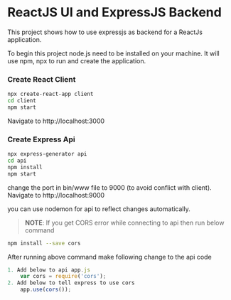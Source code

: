 # ReactJS UI and ExpressJS Backend

This project shows how to use expressjs as backend for a ReactJs application.

To begin this project node.js need to be installed on your machine. It will use npm, npx to run and create the application.

### Create React Client
```bash
npx create-react-app client
cd client
npm start
```
Navigate to http://localhost:3000

### Create Express Api
```bash
npx express-generator api
cd api
npm install
npm start
```
change the port in bin/www file to 9000 (to avoid conflict with client). Navigate to http://localhost:9000

you can use nodemon for api to reflect changes automatically.

> **NOTE**: If you get CORS error while connecting to api then run below command
```bash
npm install --save cors
```
After running above command make following change to the api code
```javascript
1. Add below to api app.js
    var cors = require('cors');
2. Add below to tell express to use cors
    app.use(cors());
```